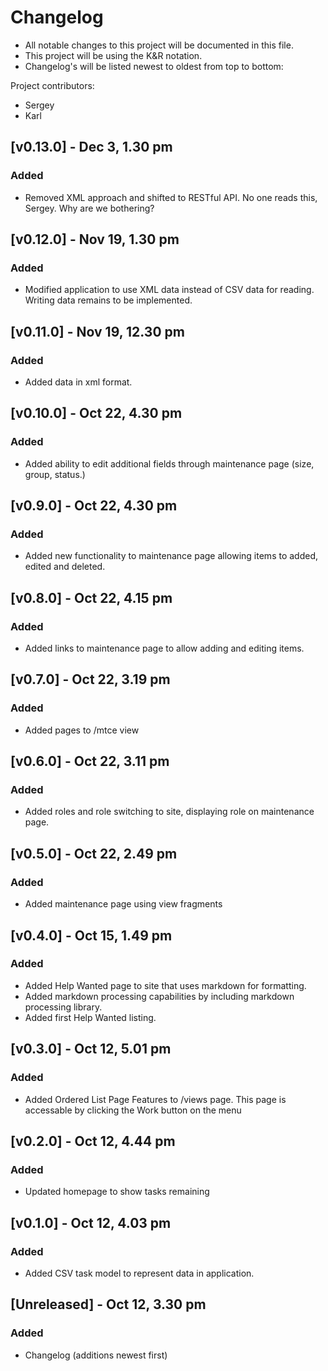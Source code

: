 # Changelog
- All notable changes to this project will be documented in this file.
- This project will be using the K&R notation.
- Changelog's will be listed newest to oldest from top to bottom:

Project contributors:
- Sergey
- Karl

## [v0.13.0] - Dec 3, 1.30 pm
### Added
- Removed XML approach and shifted to RESTful API. No one reads this, Sergey. Why are we bothering?

## [v0.12.0] - Nov 19, 1.30 pm
### Added
- Modified application to use XML data instead of CSV data for reading. Writing data remains to be implemented.

## [v0.11.0] - Nov 19, 12.30 pm
### Added
- Added data in xml format.

## [v0.10.0] - Oct 22, 4.30 pm
### Added
- Added ability to edit additional fields through maintenance page (size, group, status.)

## [v0.9.0] - Oct 22, 4.30 pm
### Added
- Added new functionality to maintenance page allowing items to added, edited and deleted.

## [v0.8.0] - Oct 22, 4.15 pm
### Added
- Added links to maintenance page to allow adding and editing items.

## [v0.7.0] - Oct 22, 3.19 pm
### Added
- Added pages to /mtce view

## [v0.6.0] - Oct 22, 3.11 pm
### Added
- Added roles and role switching to site, displaying role on maintenance page.

## [v0.5.0] - Oct 22, 2.49 pm
### Added
- Added maintenance page using view fragments

## [v0.4.0] - Oct 15, 1.49 pm
### Added
- Added Help Wanted page to site that uses markdown for formatting.
- Added markdown processing capabilities by including markdown processing library.
- Added first Help Wanted listing.

## [v0.3.0] - Oct 12, 5.01 pm
### Added
- Added Ordered List Page Features to /views page. This page is accessable by clicking the Work button
on the menu

## [v0.2.0] - Oct 12, 4.44 pm
### Added
- Updated homepage to show tasks remaining

## [v0.1.0] - Oct 12, 4.03 pm
### Added
- Added CSV task model to represent data in application.

## [Unreleased] - Oct 12, 3.30 pm
### Added
- Changelog (additions newest first)
